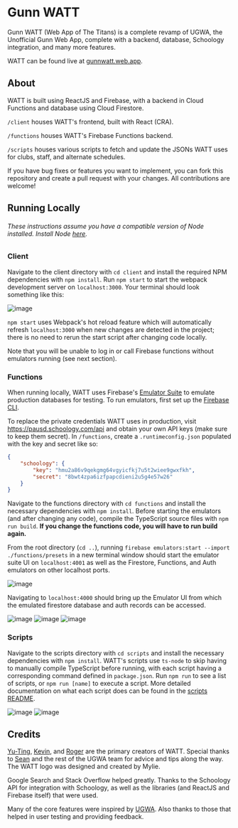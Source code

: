 # Gunn WATT

Gunn WATT (Web App of The Titans) is a complete revamp of UGWA, the Unofficial Gunn Web App, complete with a backend, 
database, Schoology integration, and many more features.

WATT can be found live at [gunnwatt.web.app](https://gunnwatt.web.app).

## About
WATT is built using ReactJS and Firebase, with a backend in Cloud Functions and database using Cloud Firestore.

`/client` houses WATT's frontend, built with React (CRA).

`/functions` houses WATT's Firebase Functions backend.

`/scripts` houses various scripts to fetch and update the JSONs WATT uses for clubs, staff, and alternate schedules.

If you have bug fixes or features you want to implement, you can fork this repository and create a pull request with your changes.
All contributions are welcome!

## Running Locally
###### These instructions assume you have a compatible version of Node installed. Install Node [here](https://nodejs.org/en/).

### Client
Navigate to the client directory with `cd client` and install the required NPM dependencies with `npm install`. 
Run `npm start` to start the webpack development server on `localhost:3000`. Your terminal should look something like this:

![image](https://user-images.githubusercontent.com/60120929/161687343-4a45578b-1385-40aa-9994-fb7c45dba275.png)

`npm start` uses Webpack's hot reload feature which will automatically refresh `localhost:3000` when new changes
are detected in the project; there is no need to rerun the start script after changing code locally.

Note that you will be unable to log in or call Firebase functions without emulators running (see next section).

### Functions
When running locally, WATT uses Firebase's [Emulator Suite](https://firebase.google.com/docs/emulator-suite) to emulate 
production databases for testing. To run emulators, first set up the [Firebase CLI](https://firebase.google.com/docs/cli).

To replace the private credentials WATT uses in production, visit <https://pausd.schoology.com/api> and obtain your own API keys
(make sure to keep them secret). In `/functions`, create a `.runtimeconfig.json` populated with the key and secret like so:
```json
{
    "schoology": {
        "key": "hmu2a86v9qekgmg64vgyicfkj7u5t2wiee9gwxfkh",
        "secret": "8bwt4zpa6izfpapcdieni2u5g4e57w26"
    }
}
```

Navigate to the functions directory with `cd functions` and install the necessary dependencies with `npm install`.
Before starting the emulators (and after changing any code), compile the TypeScript source files with `npm run build`.
**If you change the functions code, you will have to run build again.**

From the root directory (`cd ..`), running `firebase emulators:start --import ./functions/presets`
in a new terminal window should start the emulator suite UI on `localhost:4001` as well as the Firestore, Functions, and Auth
emulators on other localhost ports.

![image](https://user-images.githubusercontent.com/60120929/161687556-d3cd9682-fe90-4deb-9258-522895443ff6.png)

Navigating to `localhost:4000` should bring up the Emulator UI from which the emulated firestore database and auth
records can be accessed.

![image](https://user-images.githubusercontent.com/60120929/134827751-de1a3398-7aa8-4138-a290-4e02e1c5c59a.png)
![image](https://user-images.githubusercontent.com/60120929/147842158-93ef171a-c88c-4493-97ea-3d18ac7ddb22.png)
![image](https://user-images.githubusercontent.com/60120929/147842171-c012e8b8-1031-4f3c-8686-9e0cf8f10872.png)

### Scripts
Navigate to the scripts directory with `cd scripts` and install the necessary dependencies with `npm install`. WATT's 
scripts use `ts-node` to skip having to manually compile TypeScript before running, with each script having a corresponding
command defined in `package.json`. Run `npm run` to see a list of scripts, or `npm run [name]` to execute a script.
More detailed documentation on what each script does can be found in the [scripts README](https://github.com/GunnWATT/watt/blob/main/scripts/README.md).

![image](https://user-images.githubusercontent.com/60120929/161687846-7ef1a8bb-e78a-4ea5-bf21-4738d980fa9a.png)
![image](https://user-images.githubusercontent.com/60120929/161687964-9afd773e-b12a-498f-9a14-1f8bd73cd78c.png)

## Credits
[Yu-Ting](https://github.com/ytchang05), [Kevin](https://github.com/ky28059), and [Roger](https://github.com/ImNotRog) are the primary creators of WATT. 
Special thanks to [Sean](https://sheeptester.github.io) and the rest of the UGWA team for advice and tips along the way. 
The WATT logo was designed and created by Mylie.

Google Search and Stack Overflow helped greatly. Thanks to the Schoology API for integration with Schoology, as well as the libraries (and ReactJS and Firebase itself) that were used.

Many of the core features were inspired by [UGWA](https://github.com/Orbiit/gunn-web-app). Also thanks to those that helped in user testing and providing feedback.
